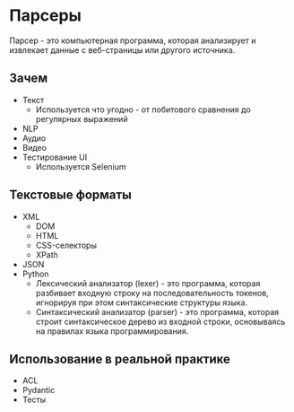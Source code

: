 # Парсеры

Парсер - это компьютерная программа, которая анализирует и извлекает данные с веб-страницы или другого источника.

## Зачем

- Текст
  - Используется что угодно - от побитового сравнения до регулярных выражений
- NLP
- Аудио
- Видео
- Тестирование UI
  - Используется Selenium

## Текстовые форматы

- XML
  - DOM
  - HTML
  - CSS-селекторы
  - XPath
- JSON
- Python
  - Лексический анализатор (lexer) - это программа, которая разбивает входную строку на последовательность токенов,
    игнорируя при этом синтаксические структуры языка.
  - Синтаксический анализатор (parser) - это программа, которая строит синтаксическое дерево из входной строки,
    основываясь на правилах языка программирования.

## Использование в реальной практике

- ACL
- Pydantic
- Тесты
